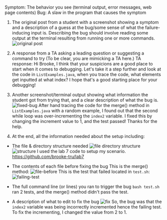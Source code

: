Symptom: The behavior you see (terminal output, error messages, web page contents)
Bug: A slaw in the program that causes the symptom

1. The original post from a student with a screenshot showing a symptom and a description of a guess at the bug/some sense of what the failure-inducing input is. Describing the bug should involve reading some output at the terminal resulting from running one or more commands. 
![original post](https://github.com/brooke-tru/cse15l-lab-reports/assets/146862163/15133f6b-861d-4de8-bb3a-848624075226)

2. A response from a TA asking a leading question or suggesting a command to try (To be clear, you are mimicking a TA here.)
TA response: Hi Brooke, I think that your suspicions are a good place to start when it comes to debugging. Let's take it a step further and look at the code in `ListExamples.java`, when you trace the code, what elements get inputted at what index? I hope that's a good starting place for your debugging!

3. Another screenshot/terminal output showing what information the student got from trying that, and a clear description of what the bug is.
![fixed-bug](https://github.com/brooke-tru/cse15l-lab-reports/assets/146862163/bec5e8aa-082b-45c7-ae66-d657c1d22081)
After hand tracing the code for the merge() method in `ListExamples.java` with a random example, I found out that the second while loop was over-incrementing the `index2` variable. I fixed this by changing the increment value to 1, and the test passed! Thanks for the help.

4. At the end, all the information needed about the setup including:
  * The file & directory structure needed
![file   directory structure](https://github.com/brooke-tru/cse15l-lab-reports/assets/146862163/8176381e-f19b-4e9d-9c11-bd26a04b6ce4)
![structure](https://github.com/brooke-tru/cse15l-lab-reports/assets/146862163/eb1b537f-24f5-4231-8ea2-79c5ee432ed9)
  I used the lab 7 code  to setup my scenario. https://github.com/brooke-tru/lab7

  * The contents of each file before fixing the bug
This is the merge() method: ![file-before](https://github.com/brooke-tru/cse15l-lab-reports/assets/146862163/0fcc65a7-a7a0-4e70-ab2d-f734564348e3)
This is the test that failed located in `test.sh`: ![failing-test](https://github.com/brooke-tru/cse15l-lab-reports/assets/146862163/11d30048-2f75-4911-af8b-d16c250e0f92)

  * The full command line (or lines) you ran to trigger the bug
`bash test.sh` ran 2 tests, and the merge() method didn't pass the test.
  
  * A description of what to edit to fix the bug
![fix](https://github.com/brooke-tru/cse15l-lab-reports/assets/146862163/a892a6e0-6fe1-4a1c-9f09-489af45fd69d)
So, the bug was that the `index2` variable was being incorrectly incremented hence the failing test. To fix the incrementing, I changed the value from 2 to 1.

